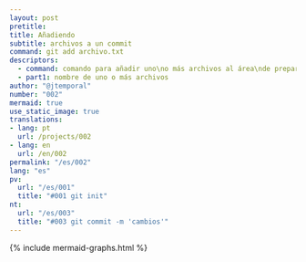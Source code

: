 ```yaml
---
layout: post
pretitle:
title: Añadiendo
subtitle: archivos a un commit
command: git add archivo.txt
descriptors:
  - command: comando para añadir uno\no más archivos al área\nde preparación
  - part1: nombre de uno o más archivos 
author: "@jtemporal"
number: "002"
mermaid: true
use_static_image: true
translations:
- lang: pt
  url: /projects/002
- lang: en
  url: /en/002
permalink: "/es/002"
lang: "es"
pv:
  url: "/es/001"
  title: "#001 git init"
nt:
  url: "/es/003"
  title: "#003 git commit -m 'cambios'"
---
```


{% include mermaid-graphs.html %}
